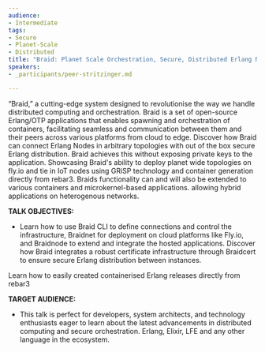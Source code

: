 ```yaml
---
audience:
- Intermediate
tags:
- Secure
- Planet-Scale
- Distributed
title: "Braid: Planet Scale Orchestration, Secure, Distributed Erlang Nodes from Cloud to Edge and IoT"
speakers:
- _participants/peer-stritzinger.md

---
```

“Braid,” a cutting-edge system designed to revolutionise the way we handle distributed computing and orchestration. Braid is a set of open-source Erlang/OTP applications that enables spawning and orchestration of containers, facilitating seamless and communication between them and their peers across various platforms from cloud to edge.
Discover how Braid can connect Erlang Nodes in arbitrary topologies with out of the box secure Erlang distribution. Braid achieves this without exposing private keys to the application. Showcasing Braid's ability to deploy planet wide topologies on fly.io and tie in IoT nodes using GRiSP technology and container generation directly from rebar3.
Braids functionality can and will also be extended to various containers and microkernel-based applications. allowing hybrid applications on heterogenous networks.


**TALK OBJECTIVES:**

* Learn how to use Braid CLI to define connections and control the infrastructure, Braidnet for deployment on cloud platforms like Fly.io, and Braidnode to extend and integrate the hosted applications.
Discover how Braid integrates a robust certificate infrastructure through Braidcert to ensure secure Erlang distribution between instances.

Learn how to easily created containerised Erlang releases directly from rebar3

**TARGET AUDIENCE:**

* This talk is perfect for developers, system architects, and technology enthusiasts eager to learn about the latest advancements in distributed computing and secure orchestration. Erlang, Elixir, LFE and any other language in the ecosystem.
